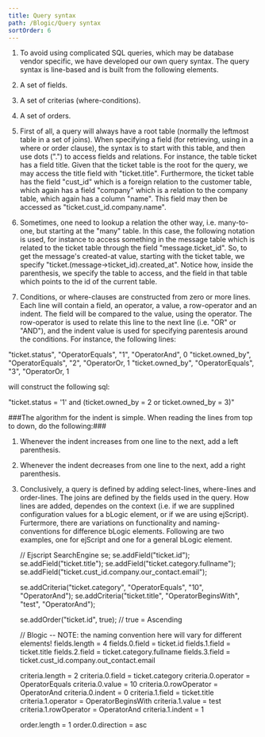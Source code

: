 ```yaml
---
title: Query syntax
path: /Blogic/Query syntax
sortOrder: 6
---
```



1. To avoid using complicated SQL queries, which may be database vendor specific, we have developed our own query syntax. The query syntax is line-based and is built from the following elements.



1. A set of fields.
2. A set of criterias (where-conditions).
3. A set of orders.



2. First of all, a query will always have a root table (normally the leftmost table in a set of joins). When specifying a field (for retrieving, using in a where or order clause), the syntax is to start with this table, and then use dots (".") to access fields and relations. For instance, the table ticket has a field title. Given that the ticket table is the root for the query, we may access the title field with "ticket.title". Furthermore, the ticket table has the field "cust\_id" which is a foreign relation to the customer table, which again has a field "company" which is a relation to the company table, which again has a column "name". This field may then be accessed as "ticket.cust\_id.company.name".



3. Sometimes, one need to lookup a relation the other way, i.e. many-to-one, but starting at the "many" table. In this case, the following notation is used, for instance to access something in the message table which is related to the ticket table through the field "message.ticket\_id". So, to get the message's created-at value, starting with the ticket table, we specify "ticket.(message->ticket\_id).created\_at". Notice how, inside the parenthesis, we specify the table to access, and the field in that table which points to the id of the current table.



4. Conditions, or where-clauses are constructed from zero or more lines. Each line will contain a field, an operator, a value, a row-operator and an indent. The field will be compared to the value, using the operator. The row-operator is used to relate this line to the next line (i.e. "OR" or "AND"), and the indent value is used for specifying parentesis around the conditions. For instance, the following lines:


"ticket.status", "OperatorEquals", "1", "OperatorAnd", 0
"ticket.owned\_by", "OperatorEquals", "2", "OperatorOr, 1
"ticket.owned\_by", "OperatorEquals", "3", "OperatorOr, 1

will construct the following sql:

"ticket.status = '1' and (ticket.owned\_by = 2 or ticket.owned\_by = 3)"



###The algorithm for the indent is simple. When reading the lines from top to down, do the following:###


1. Whenever the indent increases from one line to the next, add a left parenthesis.
2. Whenever the indent decreases from one line to the next, add a right parenthesis.



5. Conclusively, a query is defined by adding select-lines, where-lines and order-lines. The joins are defined by the fields used in the query. How lines are added, dependes on the context (i.e. if we are supplined configuration values for a bLogic element, or if we are using ejScript). Furtermore, there are variations on functionality and naming-conventions for difference bLogic elements. Following are two examples, one for ejScript and one for a general bLogic element.



    // Ejscript
    SearchEngine se;
    se.addField("ticket.id");
    se.addField("ticket.title");
    se.addField("ticket.category.fullname");
    se.addField("ticket.cust_id.company.our_contact.email");
    
    se.addCriteria("ticket.category", "OperatorEquals", "10", "OperatorAnd");
    se.addCriteria("ticket.title", "OperatorBeginsWith", "test", "OperatorAnd");
    
    se.addOrder("ticket.id", true); // true = Ascending
    
    // Blogic -- NOTE: the naming convention here will vary for different elements!
    fields.length = 4
    fields.0.field = ticket.id
    fields.1.field = ticket.title
    fields.2.field = ticket.category.fullname
    fields.3.field = ticket.cust_id.company.out_contact.email
    
    criteria.length = 2
    criteria.0.field = ticket.category
    criteria.0.operator = OperatorEquals
    criteria.0.value = 10
    criteria.0.rowOperator = OperatorAnd
    criteria.0.indent = 0
    criteria.1.field = ticket.title
    criteria.1.operator = OperatorBeginsWith
    criteria.1.value = test
    criteria.1.rowOperator = OperatorAnd
    criteria.1.indent = 1
    
    order.length = 1
    order.0.direction = asc


